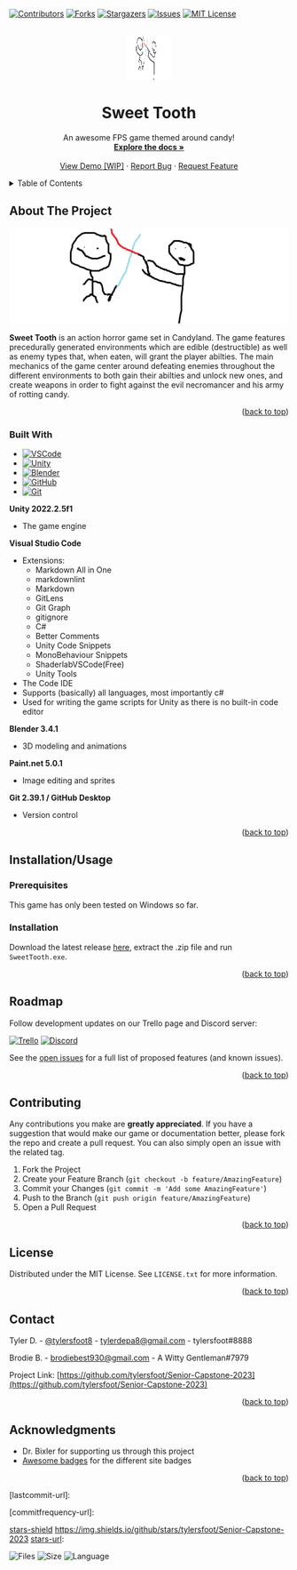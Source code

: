 <!-- PROJECT SHIELDS -->
[![Contributors][contributors-shield]][contributors-url]
[![Forks][forks-shield]][forks-url]
[![Stargazers][stars-shield]][stars-url]
[![Issues][issues-shield]][issues-url]
[![MIT License][license-shield]][license-url]

<!-- PROJECT LOGO -->
<br />
<div align="center">
  <a href="https://github.com/othneildrew/Best-README-Template">
    <img src="assets/image.png" alt="Logo" width="80" height="80">
  </a>

  <h1 align="center">Sweet Tooth</h3>

  <p align="center">
    An awesome FPS game themed around candy!
    <br />
    <a href="https://github.com/tylersfoot/Senior-Capstone-2023/wiki"><strong>Explore the docs »</strong></a>
    <br />
    <br />
    <a href="https://tylersfoot.live/squirrel-harvester">View Demo [WIP]</a>
    ·
    <a href="https://github.com/tylersfoot/Senior-Capstone-2023/issues">Report Bug</a>
    ·
    <a href="https://github.com/tylersfoot/Senior-Capstone-2023/issues">Request Feature</a>
  </p>
</div>

<!-- TABLE OF CONTENTS -->
<details>
  <summary>Table of Contents</summary>
  <ol>
    <li>
      <a href="#about-the-project">About The Project</a>
      <ul>
        <li><a href="#built-with">Built With</a></li>
      </ul>
    </li>
    <li>
      <a href="#getting-started">Getting Started</a>
      <ul>
        <li><a href="#prerequisites">Prerequisites</a></li>
        <li><a href="#installation">Installation</a></li>
      </ul>
    </li>
    <li><a href="#usage">Usage</a></li>
    <li><a href="#roadmap">Roadmap</a></li>
    <li><a href="#contributing">Contributing</a></li>
    <li><a href="#license">License</a></li>
    <li><a href="#contact">Contact</a></li>
    <li><a href="#acknowledgments">Acknowledgments</a></li>
  </ol>
</details>

<!-- ABOUT THE PROJECT -->
## About The Project

[![Product Name Screen Shot][product-screenshot]](https://example.com)

**Sweet Tooth** is an action horror game set in Candyland. The game features precedurally generated environments which are edible (destructible) as well as enemy types that, when eaten, will grant the player abilties. The main mechanics of the game center around defeating enemies throughout the different environments to both gain their abilties and unlock new ones, and create weapons in order to fight against the evil necromancer and his army of rotting candy.

<p align="right">(<a href="#readme-top">back to top</a>)</p>

### Built With

* [![VSCode][VSCode.com]][VSCode-url]
* [![Unity][Unity.com]][Unity-url]
* [![Blender][Blender.com]][Blender-url]
* [![GitHub][GitHub.com]][GitHub-url]
* [![Git][Git.com]][Git-url]

**Unity 2022.2.5f1**

* The game engine

**Visual Studio Code**

* Extensions:
  * Markdown All in One
  * markdownlint
  * Markdown
  * GitLens
  * Git Graph
  * gitignore
  * C#
  * Better Comments
  * Unity Code Snippets
  * MonoBehaviour Snippets
  * ShaderlabVSCode(Free)
  * Unity Tools
* The Code IDE
* Supports (basically) all languages, most importantly c#
* Used for writing the game scripts for Unity as there is no built-in code editor

**Blender 3.4.1**

* 3D modeling and animations

**Paint.net 5.0.1**

* Image editing and sprites

**Git 2.39.1 / GitHub Desktop**

* Version control

<p align="right">(<a href="#readme-top">back to top</a>)</p>

<!-- GETTING STARTED -->
## Installation/Usage

### Prerequisites

This game has only been tested on Windows so far.

### Installation

Download the latest release [here](https://github.com/tylersfoot/Senior-Capstone-2023/releases), extract the .zip file and run `SweetTooth.exe`.

<p align="right">(<a href="#readme-top">back to top</a>)</p>

<!-- ROADMAP -->
## Roadmap

Follow development updates on our Trello page and Discord server:

[![Trello][Trello.com]][Trello-url]
[![Discord][Discord.com]][Discord-url]

See the [open issues](https://github.com/tylersfoot/Senior-Capstone-2023/issues) for a full list of proposed features (and known issues).

<p align="right">(<a href="#readme-top">back to top</a>)</p>

<!-- CONTRIBUTING -->
## Contributing

Any contributions you make are **greatly appreciated**. If you have a suggestion that would make our game or documentation better, please fork the repo and create a pull request. You can also simply open an issue with the related tag.

1. Fork the Project
2. Create your Feature Branch (`git checkout -b feature/AmazingFeature`)
3. Commit your Changes (`git commit -m 'Add some AmazingFeature'`)
4. Push to the Branch (`git push origin feature/AmazingFeature`)
5. Open a Pull Request

<p align="right">(<a href="#readme-top">back to top</a>)</p>

<!-- LICENSE -->
## License

Distributed under the MIT License. See `LICENSE.txt` for more information.

<p align="right">(<a href="#readme-top">back to top</a>)</p>

<!-- CONTACT -->
## Contact

Tyler D. - [@tylersfoot8](https://twitter.com/tylersfoot8) - tylerdepa8@gmail.com - tylersfoot#8888

Brodie B. - brodiebest930@gmail.com - A Witty Gentleman#7979

Project Link: [https://github.com/tylersfoot/Senior-Capstone-2023](https://github.com/tylersfoot/Senior-Capstone-2023)

<p align="right">(<a href="#readme-top">back to top</a>)</p>

<!-- ACKNOWLEDGMENTS -->
## Acknowledgments

* Dr. Bixler for supporting us through this project
* [Awesome badges](https://dev.to/envoy_/150-badges-for-github-pnk#ide) for the different site badges

<p align="right">(<a href="#readme-top">back to top</a>)</p>

<!-- MARKDOWN LINKS & IMAGES -->
<!-- https://www.markdownguide.org/basic-syntax/#reference-style-links -->
[contributors-shield]: https://img.shields.io/github/contributors/tylersfoot/Senior-Capstone-2023.svg?style=for-the-badge
[contributors-url]: https://github.com/tylersfoot/Senior-Capstone-2023/graphs/contributors
[forks-shield]: https://img.shields.io/github/forks/tylersfoot/Senior-Capstone-2023.svg?style=for-the-badge
[forks-url]: https://github.com/tylersfoot/Senior-Capstone-2023/network/members
[stars-shield]: https://img.shields.io/github/stars/tylersfoot/Senior-Capstone-2023.svg?style=for-the-badge
[stars-url]: https://github.com/tylersfoot/Senior-Capstone-2023/stargazers
[issues-shield]: https://img.shields.io/github/issues/tylersfoot/Senior-Capstone-2023.svg?style=for-the-badge
[issues-url]: https://github.com/tylersfoot/Senior-Capstone-2023/issues
[license-shield]: https://img.shields.io/github/license/tylersfoot/Senior-Capstone-2023.svg?style=for-the-badge
[license-url]: https://github.com/tylersfoot/Senior-Capstone-2023/blob/master/LICENSE.txt

[lastcommit-shield]: https://img.shields.io/github/last-commit/tylersfoot/Senior-Capstone-2023
[lastcommit-url]:

[commitfrequency-shield]: https://img.shields.io/github/commit-activity/y/tylersfoot/Senior-Capstone-2023
[commitfrequency-url]:

[stars-shield] https://img.shields.io/github/stars/tylersfoot/Senior-Capstone-2023
[stars-url]: 

![Files](https://img.shields.io/github/directory-file-count/tylersfoot/Senior-Capstone-2023)
![Size](https://img.shields.io/github/repo-size/tylersfoot/Senior-Capstone-2023)
![Language](https://img.shields.io/github/languages/top/tylersfoot/Senior-Capstone-2023)

[product-screenshot]: assets/image.png

[VSCode.com]: https://img.shields.io/badge/Visual_Studio_Code-0078D4?style=for-the-badge&logo=visual%20studio%20code&logoColor=white
[VSCode-url]: https://code.visualstudio.com
[Unity.com]: https://img.shields.io/badge/Unity-100000?style=for-the-badge&logo=unity&logoColor=white
[Unity-url]: https://unity.com
[Blender.com]: https://img.shields.io/badge/blender-%23F5792A.svg?style=for-the-badge&logo=blender&logoColor=white
[Blender-url]: https://blender.com
[GitHub.com]: https://img.shields.io/badge/GitHub-100000?style=for-the-badge&logo=github&logoColor=white
[GitHub-url]: https://github.com
[Git.com]: https://img.shields.io/badge/GIT-E44C30?style=for-the-badge&logo=git&logoColor=white
[Git-url]: https://git-scm.com
[Trello.com]: https://img.shields.io/badge/Trello-0052CC?style=for-the-badge&logo=trello&logoColor=white
[Trello-url]: https://trello.com/b/6mFhzQon/2023-senior-capstone
[Discord.com]: https://img.shields.io/badge/Discord-7289DA?style=for-the-badge&logo=discord&logoColor=white
[Discord-url]: https://discord.gg/skdSReskvV